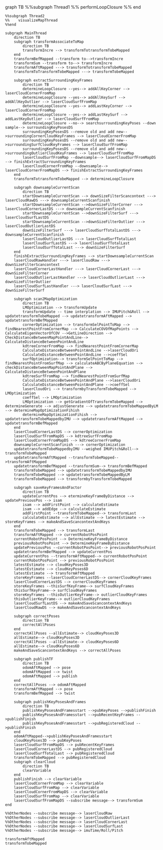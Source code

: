 graph TB
    %%subgraph Thread1
    %%    performLoopClosure
    %% end



    %%subgraph Thread2
    %%    visualizeMapThread
    %%end

    subgraph MainThread
        direction TB
        subgraph transformAssociateToMap
            direction TB
            transformIncre --> transformTotransformTobeMapped
        end
        transformBefMapped --transform to-->transformIncre
        transformSum --transform to--> transformIncre
        transformAftMapped ---> transformTotransformTobeMapped
        transformToTransformTobeMapped ---> transformTobeMapped

        subgraph extractSurroundingKeyFrames
            direction TB
            determineLoopClosure --yes--> addAllKeyCorner --> laserCloudCornerFromMap
            determineLoopClosure --yes--> addAllKeySurf --> addAllKeyOutlier --> laserCloudSurfFromMap
            determineLoopClosure --yes--> addLastKeyCorner --> laserCloudCornerFromMap
            determineLoopClosure --yes--> addLastKeySurf --> addLastKeyOutlier --> laserCloudSurfFromMap
            determineLoopClosure --no--> searchsurroundingKeyPoses --down sample--> surroundingKeyPosesDS
            surroundingKeyPosesDS --remove old and add new-->surroundingCornerCloudKeyFrames --> laserCloudCornerFromMap
            surroundingKeyPosesDS --remove old and add new-->surroundingSurfCloudKeyFrames --> laserCloudSurfFromMap
            surroundingKeyPosesDS --remove old and add new-->surroundingOutlierCloudKeyFrames --> laserCloudSurfFromMap 
            laserCloudSurfFromMap --downsample--> laserCloudSurfFromMapDS --> finishExtractSurroundingKeyFrames
            laserCloudCornerFromMap --downsample--> laserCloudCornerFromMapDS --> finishExtractSurroundingKeyFrames
        end
        transformTotransformTobeMapped --> determineLoopClosure

        subgraph downsampleCurrentScan
            direction TB
            startDownsampleCurrentScan --> downSizeFilterScancontext ---> laserCloudRawDS ---> downsampleCurrentScanfinish
            startDownsampleCurrentScan -->downSizeFilterCorner ---> laserCloudCornerLastDS ---> downsampleCurrentScanfinish
            startDownsampleCurrentScan -->downSizeFilterSurf ---> laserCloudSurfLastDS
            startDownsampleCurrentScan -->downSizeFilterOutlier ---> laserCloudOutlierLastDS
            downSizeFilterSurf ---> laserCloudSurfTotalLastDS ---> downsampleCurrentScanfinish
            laserCloudOutlierLastDS ---> laserCloudSurfTotalLast 
            laserCloudSurfLastDS ---> laserCloudSurfTotalLast
            laserCloudSurfTotalLast ---> downSizeFilterSurf
        end
        finishExtractSurroundingKeyFrames --> startDownsampleCurrentScan
        laserCloudRawHandler ---> laserCloudRaw ---> downSizeFilterScancontext
        laserCloudCornerLastHandler ---> laserCloudCornerLast ---> downSizeFilterCorner
        laserCloudOutlierLastHandler ---> laserCloudOutlierLast ---> downSizeFilterOutlier
        laserCloudSurfLastHandler ---> laserCloudSurfLast ---> downSizeFilterSurf

        subgraph scan2MapOptimization
            direction TB
            LMOptimization --> transformUpdate
            transformUpdate -- time interplation --> IMUPitch&Roll --> updatetransformTobeMapped --> updatetransformAftMapped --> updatetransformBefMapped
            cornerOptimization --> transformSelPointToMap --> findNearestPointFromCornerMap --> CalculateCOVOfMapPoints --> CalculateEigenVectorOfCOV -->GetLineDirection --> CheckDistanceBetweenMapPointAndLine--> CalculateDistanceBetweenPointAndLine
            kdtreeCornerFromMap --> findNearestPointFromCornerMap
            CalculateDistanceBetweenPointAndLine -->laserCloudOri
            CalculateDistanceBetweenPointAndLine -->coeffSel
            surfOptimization--> transformSelPointToMap --> findNearestPointFromSurfMap --> calculateABCByPlaneEquation --> checkDistanceBetweenMapPointAndPlane --> CalculateDistanceBetweenPointAndPlane
            kdtreeSurfFromMap --> findNearestPointFromSurfMap
            CalculateDistanceBetweenPointAndPlane -->laserCloudOri
            CalculateDistanceBetweenPointAndPlane -->coeffSel
            laserCloudOri --> transformbyTransformTobeMapped --> LMOptimization
            coeffSel --> LMOptimization 
            LMOptimization --> getGradientOfTransformTobeMapped --> determineGenerate --> adjustGenerate --> updatetransformTobeMappedByLM --> determineMapOptimizationFihish
            determineMapOptimizationFihish --> updatetransformTobeMappedbyIMU --> updatetransformAftMapped --> updatetransformBefMapped
        end
        laserCloudCornerLastDS --> cornerOptimization
        laserCloudSurfFromMapDS --> kdtreeSurfFromMap
        laserCloudCornerFromMapDS --> kdtreeCornerFromMap
        downsampleCurrentScanfinish ---> cornerOptimization
        updatetransformTobeMappedbyIMU --weighed IMUPitch&Roll--> transformTobeMapped
        updatetransformAftMapped --transformTobeMapped-->transformAftMapped
        updatetransformBefMapped --transformSum--> transformBefMapped
        transformTobeMapped --> updatetransformTobeMappedbyIMU
        transformTobeMapped --> updatetransformTobeMappedByLM
        transformTobeMapped --> transformbyTransformTobeMapped

        subgraph saveKeyFramesAndFactor
            direction TB
            updateCurrentPos --> etermineKeyFrameByDistance --> updatePreviousPos --> isam
            isam --> addFirstPoint --> calculateEstimate
            isam --> addEdge --> calculateEstimate
            addFirstPoint --transformTobeMapped--> transformLast
            calculateEstimate --> allEstimate --> latestEstimate --> storeKeyFrames --> makeAndSaveScancontextAndKeys
        end
        transformTobeMapped --> transformLast
        transformAftMapped --> currentRobotPosPoint
        currentRobotPosPoint --> DetermineKeyFrameByDistance
        previousRobotPosPoint --> DetermineKeyFrameByDistance
        updatePreviousPos --currentRobotPosPoint--> previousRobotPosPoint
        updatetransformBefMapped --> updateCurrentPos
        updateCurrentPos --transformAftMapped--> currentRobotPosPoint
        currentRobotPosPoint --> previousRobotPosPoint
        latestEstimate --> cloudKeyPoses3D
        latestEstimate --> cloudKeyPoses6D
        latestEstimate --> transformAftMapped
        storeKeyFrames --laserCloudCornerLastDS--> cornerCloudKeyFrames
        laserCloudCornerLastDS --> cornerCloudKeyFrames
        storeKeyFrames --thisSurfKeyFrame--> surfCloudKeyFrames
        thisSurfKeyFrame--> surfCloudKeyFrames
        storeKeyFrames --thisOutlierKeyFrame--> outlierCloudKeyFrames
        thisOutlierKeyFrame--> outlierCloudKeyFrames
        laserCloudSurfLastDS --> makeAndSaveScancontextAndKeys
        laserCloudRawDS --> makeAndSaveScancontextAndKeys

        subgraph correctPoses
            direction TB
            correctAllPoses
        end
        correctAllPoses --allEstimate--> cloudKeyPoses3D
        allEstimate--> cloudKeyPoses3D
        correctAllPoses --allEstimate--> cloudKeyPoses6D
        allEstimate--> cloudKeyPoses6D
        makeAndSaveScancontextAndKeys --> correctAllPoses

        subgraph publishTF
            direction TB
            odomAftMapped --> pose
            odomAftMapped --> twist
            odomAftMapped --> publish
        end
        correctAllPoses --> odomAftMapped
        transformAftMapped --> pose
        transformBefMapped --> twist

        subgraph publishKeyPosesAndFrames
            direction TB
            publishKeyPosesAndFramesstart -->pubKeyPoses -->publishFinish
            publishKeyPosesAndFramesstart -->pubRecentKeyFrames -->publishFinish
            publishKeyPosesAndFramesstart -->pubRegisteredCloud -->publishFinish
        end
        odomAftMapped-->publishKeyPosesAndFramesstart
        cloudKeyPoses3D --> pubKeyPoses
        laserCloudSurfFromMapDS --> pubRecentKeyFrames
        laserCloudCornerLastDS --> pubRegisteredCloud
        laserCloudSurfTotalLast --> pubRegisteredCloud
        transformTobeMapped --> pubRegisteredCloud
        subgraph clearCloud
            direction TB
            clearVariable
        end
        publishFinish --> clearVariable
        laserCloudCornerFromMap --> clearVariable
        laserCloudSurfFromMap --> clearVariable
        laserCloudCornerFromMapDS --> clearVariable
        laserCloudSurfFromMap --> clearVariable
        laserCloudSurfFromMapDS --subscribe message--> transformSum           
    end

    %%OtherNodes --subscribe message--> laserCloudRaw
    %%OtherNodes --subscribe message--> laserCloudOutlierLast
    %%OtherNodes --subscribe message--> laserCloudCornerLast
    %%OtherNodes --subscribe message--> laserCloudSurfLast
    %%OtherNodes --subscribe message--> imuTime/Roll/Pitch
    
    transformAftMapped
    transformTobeMapped
